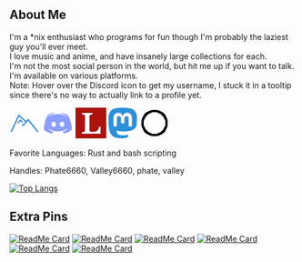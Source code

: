 ## About Me

I'm a \*nix enthusiast who programs for fun though I'm probably the laziest guy you'll ever meet.<br>
I love music and anime, and have insanely large collections for each.<br>
I'm not the most social person in the world, but hit me up if you want to talk. I'm available on various platforms.<br>
Note: Hover over the Discord icon to get my username, I stuck it in a tooltip since there's no way to actually link to a profile yet.

<a href="https://codeberg.org/Phate6660"><img src="https://github.com/Phate6660/Phate6660/blob/master/codeberg.png?raw=true" title="Codeberg"/></a> <a href="https://discord.com"><img src="https://github.com/Phate6660/Phate6660/blob/master/discord.png?raw=true" title="Phate6660#6270"/></a> <a href="https://lobste.rs/u/Phate6660"><img src="https://github.com/Phate6660/Phate6660/blob/master/lobsters.png?raw=true" title="Lobsters"/></a> <a rel="me" href="https://fosstodon.org/@Phate6660"><img src="https://github.com/Phate6660/Phate6660/blob/master/mastodon.png?raw=true" title="Mastodon"/></a>  <a href="https://sr.ht/~phate"><img src="https://github.com/Phate6660/Phate6660/blob/master/sourcehut.png?raw=true" title="sourcehut"/></a>

Favorite Languages: Rust and bash scripting

Handles: Phate6660, Valley6660, phate, valley

[![Top Langs](https://github-readme-stats.vercel.app/api/top-langs/?username=Phate6660&hide=javascript,lua&theme=dark)](https://github.com/anuraghazra/github-readme-stats)

## Extra Pins

[![ReadMe Card](https://github-readme-stats.vercel.app/api/pin/?username=Phate6660&repo=mpv-config&show_owner=true&theme=dark)](https://github.com/Phate6660/mpv-config)
[![ReadMe Card](https://github-readme-stats.vercel.app/api/pin/?username=ncdulo&repo=fortune-mod-mythical-linux&show_owner=true&theme=dark)](https://github.com/ncdulo/fortune-mod-mythical-linux)
[![ReadMe Card](https://github-readme-stats.vercel.app/api/pin/?username=Phate6660&repo=sxhkd-bindings&show_owner=true&theme=dark)](https://github.com/Phate6660/sxhkd-bindings)
[![ReadMe Card](https://github-readme-stats.vercel.app/api/pin/?username=Phate6660&repo=sxhkdrc-mode&show_owner=true&theme=dark)](https://github.com/Phate6660/sxhkdrc-mode)
[![ReadMe Card](https://github-readme-stats.vercel.app/api/pin/?username=Phate6660&repo=pkg&show_owner=true&theme=dark)](https://github.com/Phate6660/pkg)
[![ReadMe Card](https://github-readme-stats.vercel.app/api/pin/?username=JakeStanger&repo=mpd-discord-rpc&show_owner=true&theme=dark)](https://github.com/JakeStanger/mpd-discord-rpc)
